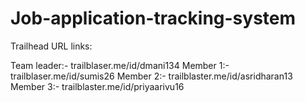 # Job-application-tracking-system

Trailhead URL links:

Team leader:- trailblaser.me/id/dmani134
Member 1:- trailblaser.me/id/sumis26
Member 2:- trailblaster.me/id/asridharan13
Member 3:- trailblaster.me/id/priyaarivu16
